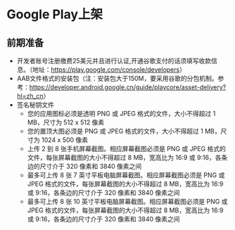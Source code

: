 # Google Play上架

## 前期准备
- 开发者账号注册缴费25美元并且进行认证,开通谷歌支付的话须填写收款信息。（地址：<https://play.google.com/console/developers>）
- AAB文件格式的安装包（注：安装包大于150M，要采用谷歌的分包机制。参考：<https://developer.android.google.cn/guide/playcore/asset-delivery?hl=zh_cn>）
- 签名秘钥文件
  + 您的应用图标必须是透明 PNG 或 JPEG 格式的文件，大小不得超过 1 MB，尺寸为 512 x 512 像素
  + 您的置顶大图必须是 PNG 或 JPEG 格式的文件，大小不得超过 1 MB，尺寸为 1024 x 500 像素
  + 上传 2 到 8 张手机屏幕截图。相应屏幕截图必须是 PNG 或 JPEG 格式的文件，每张屏幕截图的大小不得超过 8 MB，宽高比为 16:9 或 9:16，各条边的尺寸介于 320 像素和 3840 像素之间
  + 最多可上传 8 张 7 英寸平板电脑屏幕截图。相应屏幕截图必须是 PNG 或 JPEG 格式的文件，每张屏幕截图的大小不得超过 8 MB，宽高比为 16:9 或 9:16，各条边的尺寸介于 320 像素和 3840 像素之间
  + 最多可上传 8 张 10 英寸平板电脑屏幕截图。相应屏幕截图必须是 PNG 或 JPEG 格式的文件，每张屏幕截图的大小不得超过 8 MB，宽高比为 16:9 或 9:16，各条边的尺寸介于 320 像素和 3840 像素之间